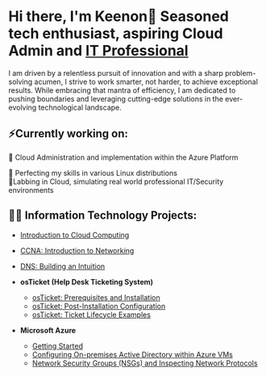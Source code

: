 

<!--
**KeenonT/KeenonT** is a ✨ _special_ ✨ repository because its `README.md` (this file) appears on your GitHub profile.

Here are some ideas to get you started:
 🔭 I’m currently working on ... Cloud Administration 
- 
- 👯 I’m looking to collaborate on ...
- 🤔 I’m looking for help with ...
- 💬 Ask me about ...
- 📫 How to reach me: ...
- 😄 Pronouns: ...
- ⚡ Fun fact: ...
-->


<h1>Hi there, I'm Keenon👋 Seasoned tech enthusiast, aspiring Cloud Admin and <a href="https://linkedin.com/in/TBD"> IT Professional</a></h1>
I am driven by a relentless pursuit of innovation and with a sharp problem-solving acumen, I strive to work smarter, not harder, to achieve exceptional results. While embracing that mantra of efficiency, I am dedicated to pushing boundaries and leveraging cutting-edge solutions in the ever-evolving technological landscape.

<h2>⚡Currently working on:</h2> 
🔭 Cloud Administration and implementation within the Azure Platform

🌱 Perfecting my skills in various Linux distributions                                                                                                                                                                                                                                                                                  
💬Labbing in Cloud, simulating real world professional IT/Security environments




<h2>👨‍💻 Information Technology Projects:</h2>

- [Introduction to Cloud Computing](https://github.com/KeenonT/Introduction-to-Cloud-Computing)
- [CCNA: Introduction to Networking](https://github.com/KeenonT/Introduction-to-Networking)
- [DNS: Building an Intuition](https://github.com/KeenonT/IntroDNS)

- <b>osTicket (Help Desk Ticketing System)</b>
  - [osTicket: Prerequisites and Installation](https://github.com/KeenonT/osticket-prereqs)
  - [osTicket: Post-Installation Configuration](https://github.com/KeenonT/post-install-config)
  - [osTicket: Ticket Lifecycle Examples](https://github.com/KeenonT/ticket-lifecycle)
  

- <b>Microsoft Azure</b>
  - [Getting Started](https://github.com/KeenonT/GettingStarted/blob/main/README.md)
  - [Configuring On-premises Active Directory within Azure VMs](https://github.com/KeenonT/On-premisesADAzureVMs)
  - [Network Security Groups (NSGs) and Inspecting Network Protocols](https://github.com/KeenonT/azure-network-protocols)

